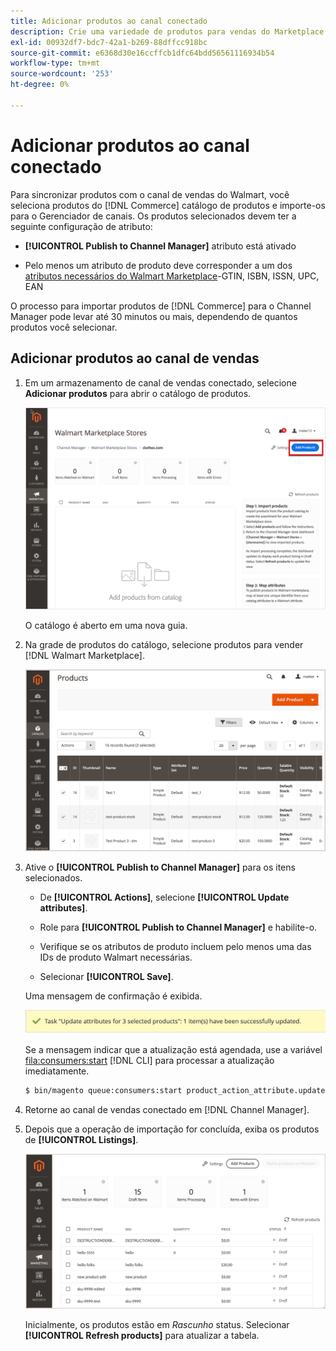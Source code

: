 ```yaml
---
title: Adicionar produtos ao canal conectado
description: Crie uma variedade de produtos para vendas do Marketplace adicionando produtos do catálogo ao canal de vendas
exl-id: 00932df7-bdc7-42a1-b269-88dffcc918bc
source-git-commit: e6368d30e16ccffcb1dfc64bdd56561116934b54
workflow-type: tm+mt
source-wordcount: '253'
ht-degree: 0%

---
```



# Adicionar produtos ao canal conectado

Para sincronizar produtos com o canal de vendas do Walmart, você seleciona produtos do [!DNL Commerce] catálogo de produtos e importe-os para o Gerenciador de canais. Os produtos selecionados devem ter a seguinte configuração de atributo:

- **[!UICONTROL Publish to Channel Manager]** atributo está ativado

- Pelo menos um atributo de produto deve corresponder a um dos [atributos necessários do Walmart Marketplace](map-product-attributes-for-matching.md)-GTIN, ISBN, ISSN, UPC, EAN

O processo para importar produtos de [!DNL Commerce] para o Channel Manager pode levar até 30 minutos ou mais, dependendo de quantos produtos você selecionar.

## Adicionar produtos ao canal de vendas

1. Em um armazenamento de canal de vendas conectado, selecione **Adicionar produtos** para abrir o catálogo de produtos.

   ![Adicionar produtos ao canal conectado](assets/add-initial-products-to-connected-channel.png)

   O catálogo é aberto em uma nova guia.

1. Na grade de produtos do catálogo, selecione produtos para vender [!DNL Walmart Marketplace].

   ![Enviar produtos para o canal conectado](assets/select-products-from-catalog.png)

1. Ative o **[!UICONTROL Publish to Channel Manager]** para os itens selecionados.

   - De **[!UICONTROL Actions]**, selecione **[!UICONTROL Update attributes]**.

   - Role para **[!UICONTROL Publish to Channel Manager]** e habilite-o.

   - Verifique se os atributos de produto incluem pelo menos uma das IDs de produto Walmart necessárias.

   - Selecionar **[!UICONTROL Save]**.

   Uma mensagem de confirmação é exibida.

   ![Importação de produto do catálogo para a mensagem de confirmação do canal de vendas](assets/product-import-from-catalog-confirmation.png)

   Se a mensagem indicar que a atualização está agendada, use a variável [fila:consumers:start](https://devdocs.magento.com/guides/v2.4/config-guide/cli/config-cli-subcommands-queue.html) [!DNL CLI] para processar a atualização imediatamente.

   ```bash
   $ bin/magento queue:consumers:start product_action_attribute.update
   ```

1. Retorne ao canal de vendas conectado em [!DNL Channel Manager].

1. Depois que a operação de importação for concluída, exiba os produtos de **[!UICONTROL Listings]**.

   ![Produtos importados para o canal de vendas conectado](assets/products-in-marketplace-sales-channel.png)

   Inicialmente, os produtos estão em *Rascunho* status. Selecionar **[!UICONTROL Refresh products]** para atualizar a tabela.

